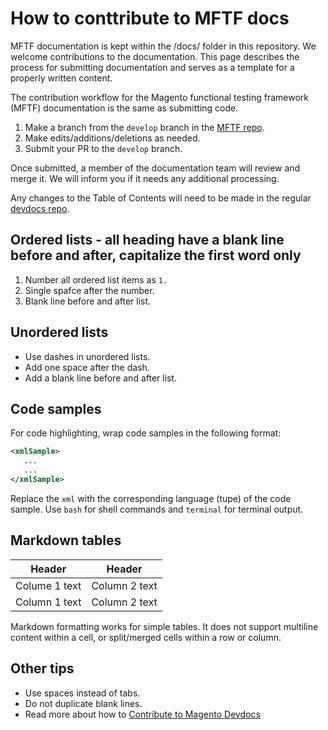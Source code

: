 # How to conttribute to MFTF docs

MFTF documentation is kept within the /docs/ folder in this repository.
We welcome contributions to the documentation.
This page describes the process for submitting documentation and serves as a template for a properly written content.

The contribution workflow for the Magento functional testing framework (MFTF) documentation is the same as submitting code.

1. Make a branch from the `develop` branch in the [MFTF repo][].
1. Make edits/additions/deletions as needed.
1. Submit your PR to the `develop` branch.

Once submitted, a member of the documentation team will review and merge it.
We will inform you if it needs any additional processing.

Any changes to the Table of Contents will need to be made in the regular [devdocs repo][].

## Ordered lists - all heading have a blank line before and after, capitalize the first word only

1. Number all ordered list items as `1.`
1. Single spafce after the number.
1. Blank line before and after list.

## Unordered lists

- Use dashes in unordered lists.
- Add one space after the dash.
- Add a blank line before and after list.

## Code samples

For code highlighting, wrap code samples in the following format:

```xml
<xmlSample>
   ...
   ...
</xmlSample>
```

Replace the `xml` with the corresponding language (tupe) of the code sample. Use `bash` for shell commands and `terminal` for terminal output.

## Markdown tables

| Header      | Header |
| ----------- | ----------- |
| Colume 1 text | Column 2 text|
| Column 1 text | Column 2 text|

Markdown formatting works for simple tables. It does not support multiline content within a cell, or split/merged cells within a row or column.

## Other tips

- Use spaces instead of tabs.
- Do not duplicate blank lines.
- Read more about how to [Contribute to Magento Devdocs][]

<!-- For readability, we abstract the link URLS to the bottom of the page. The extra set of square brackets denotes it is a link, rather than plain brackets. >

<!-- Link Definitions -->
[devdocs repo]: https://github.com/magento/devdocs
[MFTF repo]: https://github.com/magento/magento2-functional-testing-framework
[Contribute to Magento Devdocs]: https://github.com/magento/devdocs/blob/master/.github/CONTRIBUTING.md
